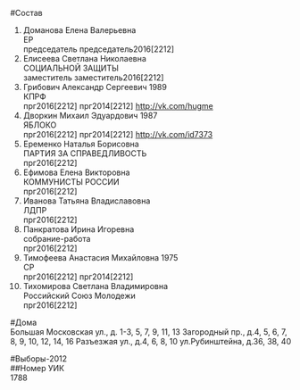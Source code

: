 #Состав  
1. Доманова Елена Валерьевна  
    ЕР  
    председатель председатель2016[2212]  
2. Елисеева Светлана Николаевна  
    СОЦИАЛЬНОЙ ЗАЩИТЫ  
    заместитель заместитель2016[2212]  
3. Грибович Александр Сергеевич 1989  
    КПРФ  
    прг2016[2212] прг2014[2212] http://vk.com/hugme  
4. Дворкин Михаил Эдуардович 1987  
    ЯБЛОКО  
    прг2016[2212] прг2014[2212] http://vk.com/id7373  
5. Еременко Наталья Борисовна  
    ПАРТИЯ ЗА СПРАВЕДЛИВОСТЬ  
    прг2016[2212]  
6. Ефимова Елена Викторовна  
    КОММУНИСТЫ РОССИИ  
    прг2016[2212]  
7. Иванова Татьяна Владиславовна  
    ЛДПР  
    прг2016[2212]  
8. Панкратова Ирина Игоревна  
    собрание-работа  
    прг2016[2212]  
9. Тимофеева Анастасия Михайловна 1975  
    СР  
    прг2016[2212] прг2014[2212]  
10. Тихомирова Светлана Владимировна  
    Российский Союз Молодежи  
    прг2016[2212]  
  
#Дома  
Большая Московская ул., д. 1-3, 5, 7, 9, 11, 13 Загородный пр., д.4, 5, 6, 7, 8, 9, 10, 12, 14, 16 Разъезжая ул., д.4, 6, 8, 10 ул.Рубинштейна, д.36, 38, 40  
  
#Выборы-2012  
##Номер УИК  
1788  
